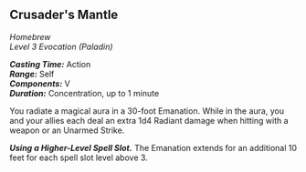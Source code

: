 ## Crusader's Mantle
*Homebrew*  
*Level 3 Evocation (Paladin)*

***Casting Time:*** Action  
***Range:*** Self  
***Components:*** V  
***Duration:*** Concentration, up to 1 minute

You radiate a magical aura in a 30-foot Emanation. While in the aura, you and your allies each deal an extra 1d4 Radiant damage when hitting with a weapon or an Unarmed Strike.

***Using a Higher-Level Spell Slot.*** The Emanation extends for an additional 10 feet for each spell slot level above 3.